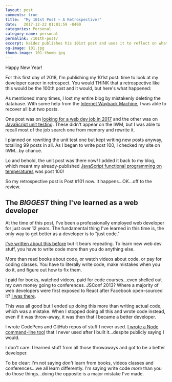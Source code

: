 ```yaml
---
layout: post
comments: true
title:  "My 101st Post – A Retrospective!"
date:   2017-12-22 01:01:59 -0400
categories: Personal
category-name: personal
permalink: /101th-post/
excerpt: kaidez publishes his 101st post and uses it to reflect on what he's learned as a web developer.
og-image: 101.jpg
thumb-image: 101-thumb.jpg
---
```

Happy New Year!

For this first day of 2018, I'm publishing my 101st post: time to look at my developer career in retrospect. You would THINK that a retrospective like this would be the 100th post and it would, but here's what happened:

As mentioned many times, I lost my entire blog by mistakenly deleting the database. With some help from the <a href="https://web.archive.org/web/*/kaidez.com">Internet Wayback Machine</a>, I was able to recover all but two posts.

One post was on <a href="/front-end-web-developer-job-search/">looking for a web dev job in 2017</a> and the other was on <a href="/learn-javascript-unit-testing/">JavaScript unit testing</a>. These didn't appear on the IWM, but I was able to recall most of the job search one from memory and rewrite it.

I planned on rewriting the unit test one but kept writing new posts anyway, totalling 99 posts in all. As I began to write post 100, I checked my site on IWM...by chance.

Lo and behold, the unit post was there now! I added it back to my blog, which meant my already-published <a href="/temperatures-functional-programming/">JavaScript functional programming on temperatures</a> was post 100!

So my retrospective post is Post #101 now.  It happens...OK...off to the review.

<h2>The <em>BIGGEST</em> thing I've learned as a web developer</h2>
At the time of this post, I've been a professionally employed web developer for just over 12 years. The fundamental thing I've learned in this time is, the only way to get better as a developer is to "just code."

<a href="/write-code-every-f-king-day/">I've written about this before</a> but it bears repeating. To learn new web dev stuff, you have to write code more than you do anything else.

More than read books about code, or watch videos about code, or pay for coding classes. You have to literally write code, make mistakes when you do it, and figure out how to fix them.

I paid for books, watched videos, paid for code courses...even shelled out my own money going to conferences. JSConf 2013? Where a majority of web developers were first exposed to React after Facebook open-sourced it? <a href="https://www.youtube.com/watch?v=GW0rj4sNH2w">I was there</a>.

This was all good but I ended up doing this more than writing actual code, which was a mistake. When I stopped doing all this and wrote code instead, even if it was throw-away, it was then that I became a better developer.

I wrote CodePens and GitHub repos of stuff I never used. <a href="/kdz-build-tool/">I wrote a Node command-line tool</a> that I never used after I built it...despite publicly saying I would.

I don't care: I learned stuff from all those throwaways and got to be a better developer.

To be clear: I'm not saying <em>don't</em> learn from books, videos classes and conferences...we all learn differently. I'm saying write code <em>more</em> than you do those things...doing the opposite is a major mistake I've made.